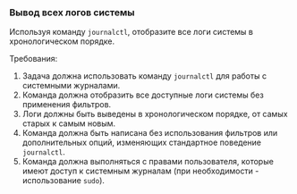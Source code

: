 
### Вывод всех логов системы

Используя команду `journalctl`, отобразите все логи системы в хронологическом порядке.

Требования:
1. Задача должна использовать команду `journalctl` для работы с системными журналами. 
2. Команда должна отобразить все доступные логи системы без применения фильтров. 
3. Логи должны быть выведены в хронологическом порядке, от самых старых к самым новым. 
4. Команда должна быть написана без использования фильтров или дополнительных опций, изменяющих стандартное поведение `journalctl`. 
5. Команда должна выполняться с правами пользователя, которые имеют доступ к системным журналам (при необходимости - использование `sudo`).